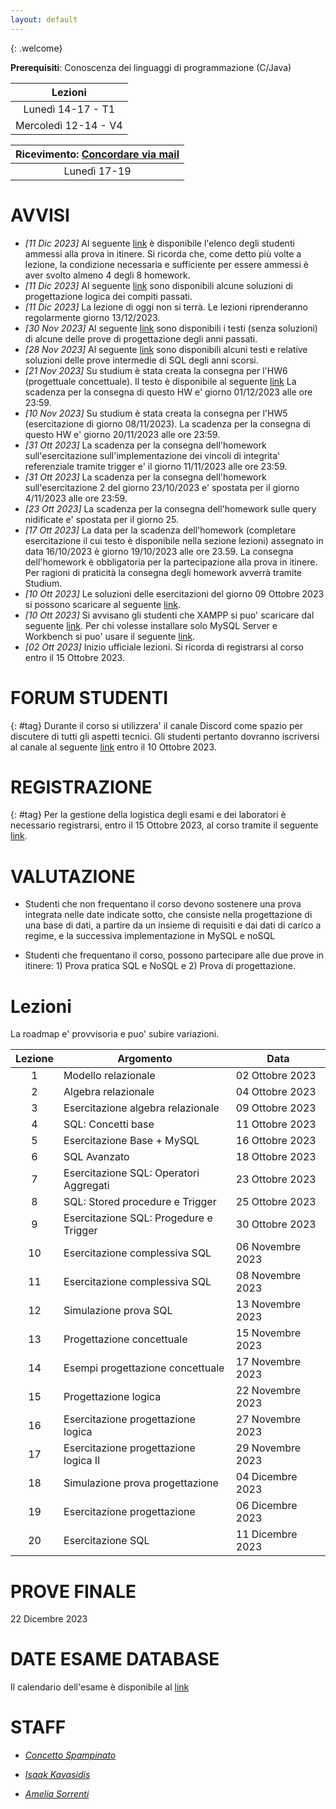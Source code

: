 ```yaml
---
layout: default
---
```

{: .welcome} 


**Prerequisiti**: Conoscenza dei linguaggi di programmazione (C/Java)  

| **Lezioni**     |
| :----------:    |
| Lunedì 14-17  - T1 | 
| Mercoledì 12-14 - V4  | 



| **Ricevimento**: [Concordare via mail](#staff)      |
| :----------:   |
| Lunedì 17-19  | 



# AVVISI

- *[11 Dic 2023]* Al seguente [link](https://drive.google.com/file/d/1XB-9rAfjfNJBU3R8tG5M7LjP4MUoHx5L/view?usp=sharing) è disponibile l'elenco degli studenti ammessi alla prova in itinere. Si ricorda che, come detto più volte a lezione, la condizione necessaria e sufficiente per essere ammessi è aver svolto almeno 4 degli 8 homework.
- *[11 Dic 2023]* Al seguente [link](https://drive.google.com/drive/folders/1arDOIwwk9kbYYq2LnrAhxb2ro3ECiIdn?usp=sharing) sono disponibili alcune soluzioni di progettazione logica dei compiti passati. 
- *[11 Dic 2023]* La lezione di oggi non si terrà. Le lezioni riprenderanno regolarmente giorno 13/12/2023.
- *[30 Nov 2023]* Al seguente [link](https://drive.google.com/file/d/1NsUD0S-Za3rHmdlJ6wj-eYclzNrcMTDU/view?usp=sharing) sono disponibili i testi (senza soluzioni) di alcune delle prove di progettazione degli anni passati. 
- *[28 Nov 2023]* Al seguente [link](https://drive.google.com/file/d/1SKFW3eZT4eWaFEGpLWVNa1bgKL_qHsxg/view?usp=sharing) sono disponibili alcuni testi e relative soluzioni delle prove intermedie di SQL degli anni scorsi. 
- *[21 Nov 2023]* Su studium è stata creata la consegna per l'HW6 (progettuale concettuale). Il testo è disponibile al seguente [link](https://drive.google.com/file/d/1Zqa9cG7AU2IWQW-qrpkerJSD9imdf0Y9/view) La scadenza per la consegna di questo HW e' giorno 01/12/2023 alle ore 23:59.
- *[10 Nov 2023]* Su studium è stata creata la consegna per l'HW5 (esercitazione di giorno 08/11/2023). La scadenza per la consegna di questo HW e' giorno 20/11/2023 alle ore 23:59.
- *[31 Ott 2023]* La scadenza per la consegna dell'homework sull'esercitazione sull'implementazione dei vincoli di integrita' referenziale tramite trigger e' il giorno 11/11/2023 alle ore 23:59.
- *[31 Ott 2023]* La scadenza per la consegna dell'homework sull'esercitazione 2 del giorno 23/10/2023  e' spostata per il giorno 4/11/2023 alle ore 23:59.
- *[23 Ott 2023]* La scadenza per la consegna dell'homework sulle query nidificate e' spostata per il giorno 25.
- *[17 Ott 2023]* La data per la scadenza dell'homework (completare esercitazione il cui testo è disponibile nella sezione lezioni) assegnato in data 16/10/2023 è giorno 19/10/2023 alle ore 23.59. La consegna dell'homework è obbligatoria per la partecipazione alla prova in itinere. Per ragioni di praticità la consegna degli homework avverrà tramite Studium. 
- *[10 Ott 2023]* Le soluzioni delle esercitazioni del giorno 09 Ottobre 2023 si possono scaricare al seguente [link](https://drive.google.com/file/d/1QGiB_iPOpS9dAH7UdFzTralQlSKM2m97/view?usp=sharing).
- *[10 Ott 2023]* Si avvisano gli studenti che XAMPP si puo' scaricare dal seguente [link](https://sourceforge.net/projects/xampp/files/XAMPP%20Windows/8.2.4/xampp-windows-x64-8.2.4-0-VS16-installer.exe/download
). Per chi volesse installare solo MySQL Server e Workbench si puo' usare il seguente [link](https://dev.mysql.com/downloads/mysql/).
- *[02 Ott 2023]* Inizio ufficiale lezioni. Si ricorda di registrarsi al corso entro il 15 Ottobre 2023.



# FORUM STUDENTI
{: #tag}
Durante il corso si utilizzera' il canale Discord come spazio per discutere di tutti gli aspetti tecnici. Gli studenti pertanto dovranno iscriversi al canale al seguente [link](https://discord.gg/fGSCvYHpfv) entro il 10 Ottobre 2023.

# REGISTRAZIONE
{: #tag}
Per la gestione della logistica degli esami e dei laboratori è necessario registrarsi, entro il 15 Ottobre 2023, al corso tramite il seguente  [link](https://forms.gle/fchUuCLj5oRhawYk7).

# VALUTAZIONE

- Studenti che non frequentano il corso devono sostenere una prova integrata nelle date indicate sotto, che consiste nella progettazione di una base di dati, a partire da un insieme di requisiti e dai dati di carico a regime, e la successiva implementazione in MySQL e noSQL

- Studenti che frequentano il corso, possono partecipare alle due prove in itinere: 1) Prova pratica SQL e NoSQL e 2) Prova di progettazione.


# Lezioni 
La roadmap e' provvisoria e puo' subire variazioni.

| Lezione    | Argomento          | Data    |
| :-------:| ------------------ | ---------------|
| 1     | Modello relazionale         | 02 Ottobre 2023  |
| 2     | Algebra relazionale   | 04 Ottobre 2023   |
| 3     | Esercitazione algebra relazionale         | 09 Ottobre 2023  |
| 4     | SQL: Concetti base   | 11 Ottobre 2023   |
| 5     | Esercitazione Base + MySQL         | 16 Ottobre 2023  |
| 6     | SQL Avanzato| 18 Ottobre 2023   |
| 7     | Esercitazione SQL: Operatori Aggregati   | 23 Ottobre 2023   |
| 8     | SQL: Stored procedure e Trigger     | 25 Ottobre 2023  |
| 9     | Esercitazione SQL: Progedure e Trigger        | 30 Ottobre 2023  |
| 10     | Esercitazione complessiva SQL   | 06 Novembre 2023   |
| 11     | Esercitazione complessiva SQL        | 08 Novembre 2023  |
| 12     | Simulazione prova SQL        | 13 Novembre 2023  |
| 13     | Progettazione concettuale       | 15 Novembre 2023  |
| 14     | Esempi progettazione concettuale      | 17 Novembre 2023  |
| 15     | Progettazione logica   | 22 Novembre 2023   |
| 16     | Esercitazione progettazione logica        | 27 Novembre 2023  |
| 17     | Esercitazione progettazione logica II   | 29 Novembre 2023   |
| 18     | Simulazione prova progettazione | 04 Dicembre 2023   |
| 19     | Esercitazione progettazione | 06 Dicembre 2023  |
| 20     | Esercitazione SQL    | 11 Dicembre 2023  | 


# PROVE FINALE 
22 Dicembre 2023   

# DATE ESAME DATABASE
Il calendario dell'esame è disponibile al [link](https://www.dieei.unict.it/sites/default/files/files/CalendarioEsami_L8INF_2022-2023_delibera.pdf)


# STAFF

- *[Concetto Spampinato](mailto:cspampin@dieei.unict.it)*

- *[Isaak Kavasidis](mailto:kavasidis@dieei.unict.it)*

- *[Amelia Sorrenti](mailto:amelia.sorrenti@phd.unict.it)*


[404]: /web-programming-course/fallback
